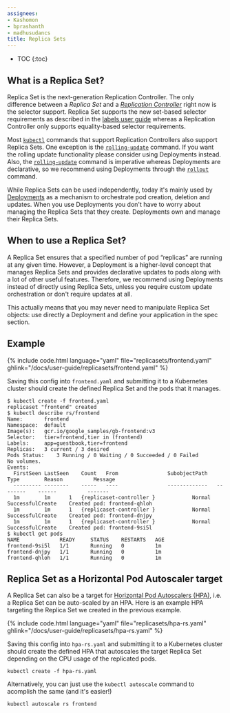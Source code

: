 ```yaml
---
assignees:
- Kashomon
- bprashanth
- madhusudancs
title: Replica Sets
---
```


* TOC
{:toc}

## What is a Replica Set?

Replica Set is the next-generation Replication Controller. The only difference
between a _Replica Set_ and a
[_Replication Controller_](/docs/user-guide/replication-controller/) right now is
the selector support. Replica Set supports the new set-based selector requirements
as described in the [labels user guide](/docs/user-guide/labels/#label-selectors)
whereas a Replication Controller only supports equality-based selector requirements.

Most [`kubectl`](/docs/user-guide/kubectl/) commands that support
Replication Controllers also support Replica Sets. One exception is the
[`rolling-update`](/docs/user-guide/kubectl/kubectl_rolling-update/) command. If
you want the rolling update functionality please consider using Deployments
instead. Also, the
[`rolling-update`](/docs/user-guide/kubectl/kubectl_rolling-update/) command is
imperative whereas Deployments are declarative, so we recommend using Deployments
through the [`rollout`](/docs/user-guide/kubectl/kubectl_rollout/) command.

While Replica Sets can be used independently, today it's mainly used by
[Deployments](/docs/user-guide/deployments/) as a mechanism to orchestrate pod
creation, deletion and updates. When you use Deployments you don't have to worry
about managing the Replica Sets that they create. Deployments own and manage
their Replica Sets.

## When to use a Replica Set?

A Replica Set ensures that a specified number of pod “replicas” are running at any given
time. However, a Deployment is a higher-level concept that manages Replica Sets and
provides declarative updates to pods along with a lot of other useful features.
Therefore, we recommend using Deployments instead of directly using Replica Sets, unless
you require custom update orchestration or don't require updates at all.

This actually means that you may never need to manipulate Replica Set objects:
use directly a Deployment and define your application in the spec section.

## Example

{% include code.html language="yaml" file="replicasets/frontend.yaml" ghlink="/docs/user-guide/replicasets/frontend.yaml" %}

Saving this config into `frontend.yaml` and submitting it to a Kubernetes cluster should
create the defined Replica Set and the pods that it manages.

```shell
$ kubectl create -f frontend.yaml
replicaset "frontend" created
$ kubectl describe rs/frontend
Name:		frontend
Namespace:	default
Image(s):	gcr.io/google_samples/gb-frontend:v3
Selector:	tier=frontend,tier in (frontend)
Labels:		app=guestbook,tier=frontend
Replicas:	3 current / 3 desired
Pods Status:	3 Running / 0 Waiting / 0 Succeeded / 0 Failed
No volumes.
Events:
  FirstSeen	LastSeen	Count	From				SubobjectPath	Type		Reason			Message
  ---------	--------	-----	----				-------------	--------	------			-------
  1m		1m		1	{replicaset-controller }			Normal		SuccessfulCreate	Created pod: frontend-qhloh
  1m		1m		1	{replicaset-controller }			Normal		SuccessfulCreate	Created pod: frontend-dnjpy
  1m		1m		1	{replicaset-controller }			Normal		SuccessfulCreate	Created pod: frontend-9si5l
$ kubectl get pods
NAME             READY     STATUS    RESTARTS   AGE
frontend-9si5l   1/1       Running   0          1m
frontend-dnjpy   1/1       Running   0          1m
frontend-qhloh   1/1       Running   0          1m
```

## Replica Set as a Horizontal Pod Autoscaler target

A Replica Set can also be a target for
[Horizontal Pod Autoscalers (HPA)](/docs/user-guide/horizontal-pod-autoscaling/),
i.e. a Replica Set can be auto-scaled by an HPA. Here is an example HPA targeting
the Replica Set we created in the previous example.

{% include code.html language="yaml" file="replicasets/hpa-rs.yaml" ghlink="/docs/user-guide/replicasets/hpa-rs.yaml" %}


Saving this config into `hpa-rs.yaml` and submitting it to a Kubernetes cluster should
create the defined HPA that autoscales the target Replica Set depending on the CPU usage
of the replicated pods.

```shell
kubectl create -f hpa-rs.yaml
```

Alternatively, you can just use the `kubectl autoscale` command to acomplish the same
(and it's easier!)

```shell
kubectl autoscale rs frontend
```
